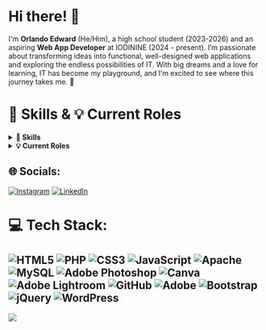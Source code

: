 # Hi there! 👋


I'm **Orlando Edward** (He/Him), a high school student (2023-2026) and an aspiring **Web App Developer** at IODININE (2024 - present). I’m passionate about transforming ideas into functional, well-designed web applications and exploring the endless possibilities of IT. With big dreams and a love for learning, IT has become my playground, and I’m excited to see where this journey takes me. 🚀  

# 🔧 Skills & 💡 Current Roles

<details>
  <summary><strong>🔧 Skills</strong></summary>
  <ul>
    <li><strong>Web Development:</strong> HTML5, CSS, JavaScript, PHP</li>
    <li><strong>Database Management:</strong> MySQL, PhpMyAdmin</li>
    <li><strong>Web Applications & Design:</strong> Crafting responsive and user-friendly web experiences</li>
    <li><strong>Languages:</strong>
      <ul>
        <li>Chinese: Professional working proficiency</li>
        <li>English: Professional working proficiency</li>
        <li>Indonesian: Native or bilingual proficiency</li>
      </ul>
    </li>
  </ul>
</details>

<details>
  <summary><strong>💡 Current Roles</strong></summary>
  <ul>
    <li><strong>Web App Developer</strong> at IODININE</li>
    <li><strong>School Treasurer</strong> at IODININE</li>
  </ul>
</details>


## 🌐 Socials:
[![Instagram](https://img.shields.io/badge/Instagram-%23E4405F.svg?logo=Instagram&logoColor=white)](https://instagram.com/oxcilin) 
[![LinkedIn](https://img.shields.io/badge/LinkedIn-%230077B5.svg?logo=linkedin&logoColor=white)](https://linkedin.com/in/oxacilin) 

# 💻 Tech Stack:
![HTML5](https://img.shields.io/badge/html5-%23E34F26.svg?style=for-the-badge&logo=html5&logoColor=white) ![PHP](https://img.shields.io/badge/php-%23777BB4.svg?style=for-the-badge&logo=php&logoColor=white) ![CSS3](https://img.shields.io/badge/css3-%231572B6.svg?style=for-the-badge&logo=css3&logoColor=white) ![JavaScript](https://img.shields.io/badge/javascript-%23323330.svg?style=for-the-badge&logo=javascript&logoColor=%23F7DF1E) ![Apache](https://img.shields.io/badge/apache-%23D42029.svg?style=for-the-badge&logo=apache&logoColor=white) ![MySQL](https://img.shields.io/badge/mysql-4479A1.svg?style=for-the-badge&logo=mysql&logoColor=white) ![Adobe Photoshop](https://img.shields.io/badge/adobe%20photoshop-%2331A8FF.svg?style=for-the-badge&logo=adobe%20photoshop&logoColor=white) ![Canva](https://img.shields.io/badge/Canva-%2300C4CC.svg?style=for-the-badge&logo=Canva&logoColor=white) ![Adobe Lightroom](https://img.shields.io/badge/Adobe%20Lightroom-31A8FF.svg?style=for-the-badge&logo=Adobe%20Lightroom&logoColor=white) ![GitHub](https://img.shields.io/badge/github-%23121011.svg?style=for-the-badge&logo=github&logoColor=white) ![Adobe](https://img.shields.io/badge/adobe-%23FF0000.svg?style=for-the-badge&logo=adobe&logoColor=white) ![Bootstrap](https://img.shields.io/badge/bootstrap-%238511FA.svg?style=for-the-badge&logo=bootstrap&logoColor=white) ![jQuery](https://img.shields.io/badge/jquery-%230769AD.svg?style=for-the-badge&logo=jquery&logoColor=white) ![WordPress](https://img.shields.io/badge/WordPress-%23117AC9.svg?style=for-the-badge&logo=WordPress&logoColor=white)
---
[![](https://visitcount.itsvg.in/api?id=oxcilin&icon=0&color=0)](https://visitcount.itsvg.in)

